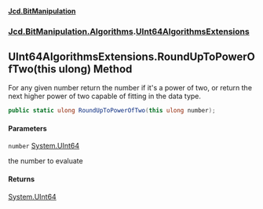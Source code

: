 #### [Jcd.BitManipulation](index.md 'index')

### [Jcd.BitManipulation.Algorithms](Jcd.BitManipulation.Algorithms.md 'Jcd.BitManipulation.Algorithms').[UInt64AlgorithmsExtensions](Jcd.BitManipulation.Algorithms.UInt64AlgorithmsExtensions.md 'Jcd.BitManipulation.Algorithms.UInt64AlgorithmsExtensions')

## UInt64AlgorithmsExtensions.RoundUpToPowerOfTwo(this ulong) Method

For any given number return the number if it's a power of two,
or return the next higher power of two capable of fitting in the
data type.

```csharp
public static ulong RoundUpToPowerOfTwo(this ulong number);
```

#### Parameters

<a name='Jcd.BitManipulation.Algorithms.UInt64AlgorithmsExtensions.RoundUpToPowerOfTwo(thisulong).number'></a>

`number` [System.UInt64](https://docs.microsoft.com/en-us/dotnet/api/System.UInt64 'System.UInt64')

the number to evaluate

#### Returns

[System.UInt64](https://docs.microsoft.com/en-us/dotnet/api/System.UInt64 'System.UInt64')